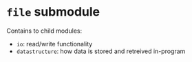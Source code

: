 # `file` submodule

Contains to child modules:
- `io`: read/write functionality
- `datastructure`: how data is stored and retreived in-program

